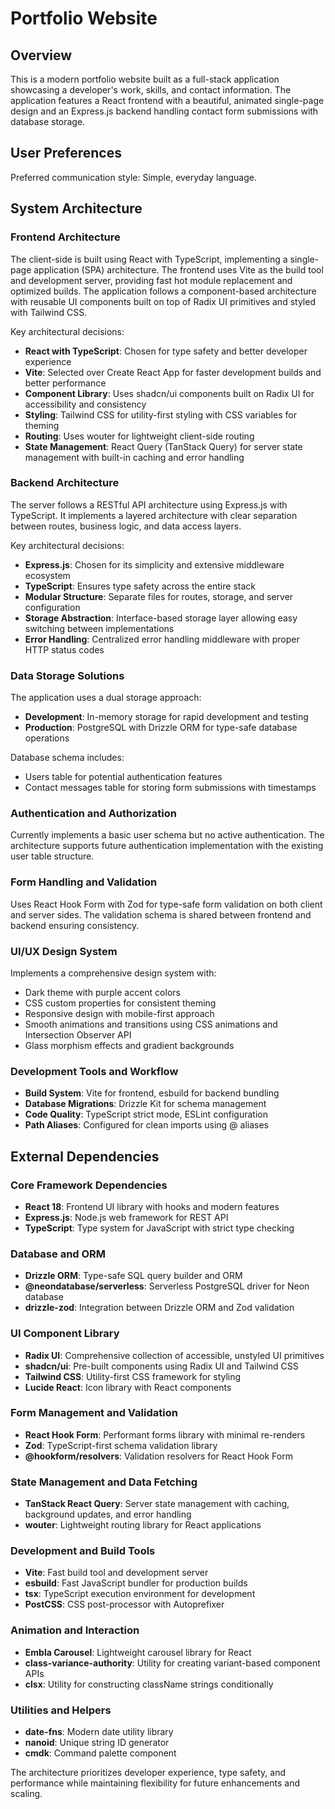 # Portfolio Website

## Overview

This is a modern portfolio website built as a full-stack application showcasing a developer's work, skills, and contact information. The application features a React frontend with a beautiful, animated single-page design and an Express.js backend handling contact form submissions with database storage.

## User Preferences

Preferred communication style: Simple, everyday language.

## System Architecture

### Frontend Architecture
The client-side is built using React with TypeScript, implementing a single-page application (SPA) architecture. The frontend uses Vite as the build tool and development server, providing fast hot module replacement and optimized builds. The application follows a component-based architecture with reusable UI components built on top of Radix UI primitives and styled with Tailwind CSS.

Key architectural decisions:
- **React with TypeScript**: Chosen for type safety and better developer experience
- **Vite**: Selected over Create React App for faster development builds and better performance
- **Component Library**: Uses shadcn/ui components built on Radix UI for accessibility and consistency
- **Styling**: Tailwind CSS for utility-first styling with CSS variables for theming
- **Routing**: Uses wouter for lightweight client-side routing
- **State Management**: React Query (TanStack Query) for server state management with built-in caching and error handling

### Backend Architecture
The server follows a RESTful API architecture using Express.js with TypeScript. It implements a layered architecture with clear separation between routes, business logic, and data access layers.

Key architectural decisions:
- **Express.js**: Chosen for its simplicity and extensive middleware ecosystem
- **TypeScript**: Ensures type safety across the entire stack
- **Modular Structure**: Separate files for routes, storage, and server configuration
- **Storage Abstraction**: Interface-based storage layer allowing easy switching between implementations
- **Error Handling**: Centralized error handling middleware with proper HTTP status codes

### Data Storage Solutions
The application uses a dual storage approach:
- **Development**: In-memory storage for rapid development and testing
- **Production**: PostgreSQL with Drizzle ORM for type-safe database operations

Database schema includes:
- Users table for potential authentication features
- Contact messages table for storing form submissions with timestamps

### Authentication and Authorization
Currently implements a basic user schema but no active authentication. The architecture supports future authentication implementation with the existing user table structure.

### Form Handling and Validation
Uses React Hook Form with Zod for type-safe form validation on both client and server sides. The validation schema is shared between frontend and backend ensuring consistency.

### UI/UX Design System
Implements a comprehensive design system with:
- Dark theme with purple accent colors
- CSS custom properties for consistent theming
- Responsive design with mobile-first approach
- Smooth animations and transitions using CSS animations and Intersection Observer API
- Glass morphism effects and gradient backgrounds

### Development Tools and Workflow
- **Build System**: Vite for frontend, esbuild for backend bundling
- **Database Migrations**: Drizzle Kit for schema management
- **Code Quality**: TypeScript strict mode, ESLint configuration
- **Path Aliases**: Configured for clean imports using @ aliases

## External Dependencies

### Core Framework Dependencies
- **React 18**: Frontend UI library with hooks and modern features
- **Express.js**: Node.js web framework for REST API
- **TypeScript**: Type system for JavaScript with strict type checking

### Database and ORM
- **Drizzle ORM**: Type-safe SQL query builder and ORM
- **@neondatabase/serverless**: Serverless PostgreSQL driver for Neon database
- **drizzle-zod**: Integration between Drizzle ORM and Zod validation

### UI Component Library
- **Radix UI**: Comprehensive collection of accessible, unstyled UI primitives
- **shadcn/ui**: Pre-built components using Radix UI and Tailwind CSS
- **Tailwind CSS**: Utility-first CSS framework for styling
- **Lucide React**: Icon library with React components

### Form Management and Validation
- **React Hook Form**: Performant forms library with minimal re-renders
- **Zod**: TypeScript-first schema validation library
- **@hookform/resolvers**: Validation resolvers for React Hook Form

### State Management and Data Fetching
- **TanStack React Query**: Server state management with caching, background updates, and error handling
- **wouter**: Lightweight routing library for React applications

### Development and Build Tools
- **Vite**: Fast build tool and development server
- **esbuild**: Fast JavaScript bundler for production builds
- **tsx**: TypeScript execution environment for development
- **PostCSS**: CSS post-processor with Autoprefixer

### Animation and Interaction
- **Embla Carousel**: Lightweight carousel library for React
- **class-variance-authority**: Utility for creating variant-based component APIs
- **clsx**: Utility for constructing className strings conditionally

### Utilities and Helpers
- **date-fns**: Modern date utility library
- **nanoid**: Unique string ID generator
- **cmdk**: Command palette component

The architecture prioritizes developer experience, type safety, and performance while maintaining flexibility for future enhancements and scaling.